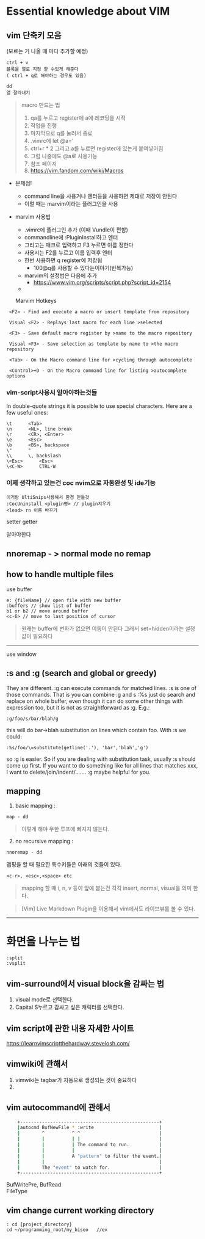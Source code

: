 # Essential knowledge about VIM


## vim 단축키 모음  
(모르는 거 나올 때 마다 추가할 예정)

    ctrl + v
    블록을 열로 지정 할 수있게 해준다
	( ctrl + q로 해야하는 경우도 있음)

    dd
    열 잘라내기

> macro 만드는 법
>
> 1.  qa를 누르고 register에 a에 레코딩을 시작
> 2.  작업을 진행
> 3.  마지막으로 q를 눌러서 종료
> 4.  .vimrc에 let @a='
> 5.  ctrl+r \* 2 그리고 a를 누르면 register에 있는게 붙여넣어짐
> 6.  그럼 나중에도 @a로 사용가능
> 7.  참조 페이지
> 8.  https://vim.fandom.com/wiki/Macros

- 문제점!

  - command line을 사용거나 엔터등을 사용하면 제대로 저장이 안된다
  - 이럴 때는 marvim이라는 플러그인을 사용

- marvim 사용법
  - .vimrc에 플러그인 추가 (이때 Vundle이 편함)
  - commandline에 :PluginInstall하고 엔터
  - 그리고는 매크로 입력하고 F3 누르면 이름 정한다
  - 사용시는 F2를 누르고 이름 입력후 엔터
  - 한번 사용하면 q register에 저장됨
    - 100@q를 사용할 수 있다는이야기(반복가능)
  - marvim의 설정법은 다음에 추가
    - https://www.vim.org/scripts/script.php?script_id=2154
  -
  Marvim Hotkeys

```
 <F2> - Find and execute a macro or insert template from repository

 Visual <F2> - Replays last macro for each line >selected

 <F3> - Save default macro register by >name to the macro repository

 Visual <F3> - Save selection as template by name to >the macro repository

 <Tab> - On the Macro command line for >cycling through autocomplete

 <Control>+D - On the Macro command line for listing >autocomplete options
```

### vim-script사용시 알아야하는것들

In double-quote strings it is possible to use special characters. Here are a few useful ones:

    \t		<Tab>
    \n		<NL>, line break
    \r		<CR>, <Enter>
    \e		<Esc>
    \b		<BS>, backspace
    \"		"
    \\		\, backslash
    \<Esc>		<Esc>
    \<C-W>		CTRL-W

### 이제 생각하고 있는건 coc nvim으로 자동완성 및 ide기능

    이거랑 UltiSnips사용해서 환경 만들것
    :CocUninstall <plugin명> // plugin지우기
    <lead> rn 이름 바꾸기

setter getter

알아야한다

## nnoremap - > normal mode no remap

## **how to handle multiple files**

use buffer

    e: {fileName} // open file with new buffer
    :buffers // show list of buffer
    b1 or b2 // move around buffer
    <c-6> // move to last position of cursor

> 원래는 buffer에 변화가 없으면 이동이 안된다 그래서 set=hidden이라는 설정값이 필요하다

---

use window

## :s and :g (search and global or greedy)

They are different.
:g can execute commands for matched lines. :s is one of those commands. That is you can combine :g and s
:%s just do search and replace on whole buffer, even though it can do some other things with expression too, but it is not as straightforward as :g.
E.g.:

```vim
:g/foo/s/bar/blah/g
```

this will do bar->blah substitution on lines which contain foo. With :s we could:

```vim
:%s/foo/\=substitute(getline('.'), 'bar','blah','g')
```

so :g is easier.
So if you are dealing with substitution task, usually :s should come up first. If you want to do something like for all lines that matches xxx, I want to delete/join/indent/....... :g maybe helpful for you.

## mapping

1. basic mapping :

```
map - dd
```

> 이렇게 해야 무한 루프에 빠지지 않는다.

2. no recursive mapping :

```
nnoremap - dd
```

맵핑을 할 때 필요한 특수키들은 아래의 것들이 있다.

```vim
<c-r>, <esc>,<space> etc
```

> mapping 할 때 i, n, v 등이 앞에 붙는건 각각 insert, normal, visual을 의미 한다.

> [Vim] Live Markdown Plugin을 이용해서 vim에서도 라이브뷰를 볼 수 있다.

---

# 화면을 나누는 법

```vim
:split
:vsplit
```

## vim-surround에서 visual block을 감싸는 법

1. visual mode로 선택한다.
2. Capital S누르고 감싸고 싶은 캐릭터를 선택한다.

## vim script에 관한 내용 자세한 사이트
https://learnvimscriptthehardway.stevelosh.com/

## vimwiki에 관해서
1. vimwiki는 tagbar가 자동으로 생성되는 것이 중요하다
2. 

## vim autocommand에 관해서
```bash
    +---------------------------------------------------+
    |autocmd BufNewFile * :write                        |
    |        ^          ^ ^                             |
    |        |          | |                             |
    |        |          | The command to run.           |
    |        |          |                               |
    |        |          A "pattern" to filter the event.|
    |        |                                          |
    |        The "event" to watch for.                  |
    +---------------------------------------------------+
```
BufWritePre, BufRead  
FileType

## vim change current working directory
```vim
: cd {project_directory}
cd ~/programming_root/my_biseo   //ex
```


